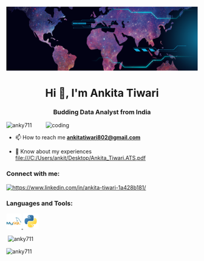 ![logo](https://github.com/anky711/anky711/blob/main/Untitled%20design.png)
<h1 align="center">Hi 👋, I'm Ankita Tiwari</h1>
<h3 align="center">Budding Data Analyst from India</h3>
<image align = "right" alt = "coding" width ="400" src ="https://www.google.com/url?sa=i&url=https%3A%2F%2Flimitlessdatascience.wordpress.com%2Fanalytics%2F&psig=AOvVaw1dF6A2gfjfBCC2L8HQQdeZ&ust=1681759967932000&source=images&cd=vfe&ved=0CBEQjRxqFwoTCKDCxp2Sr_4CFQAAAAAdAAAAABAE"

<p align="left"> <img src="https://komarev.com/ghpvc/?username=anky711&label=Profile%20views&color=0e75b6&style=flat" alt="anky711" /> </p>

- 📫 How to reach me **ankitatiwari802@gmail.com**

- 📄 Know about my experiences [file:///C:/Users/ankit/Desktop/Ankita_Tiwari.ATS.pdf](file:///C:/Users/ankit/Desktop/Ankita_Tiwari.ATS.pdf)

<h3 align="left">Connect with me:</h3>
<p align="left">
<a href="https://linkedin.com/in/https://www.linkedin.com/in/ankita-tiwari-1a428b181/" target="blank"><img align="center" src="https://raw.githubusercontent.com/rahuldkjain/github-profile-readme-generator/master/src/images/icons/Social/linked-in-alt.svg" alt="https://www.linkedin.com/in/ankita-tiwari-1a428b181/" height="30" width="40" /></a>
</p>

<h3 align="left">Languages and Tools:</h3>
<p align="left"> <a href="https://www.mysql.com/" target="_blank" rel="noreferrer"> <img src="https://raw.githubusercontent.com/devicons/devicon/master/icons/mysql/mysql-original-wordmark.svg" alt="mysql" width="40" height="40"/> </a> <a href="https://www.python.org" target="_blank" rel="noreferrer"> <img src="https://raw.githubusercontent.com/devicons/devicon/master/icons/python/python-original.svg" alt="python" width="40" height="40"/> </a> </p>

<p>&nbsp;<img align="center" src="https://github-readme-stats.vercel.app/api?username=anky711&show_icons=true&locale=en" alt="anky711" /></p>

<p><img align="center" src="https://github-readme-streak-stats.herokuapp.com/?user=anky711&" alt="anky711" /></p>
